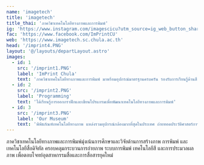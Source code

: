 ```yaml
---
name: 'imagetech'
title: 'imagetech'
title_thai: 'ภาควิชาเทคโนโลยีทางภาพและการพิมพ์'
ig: 'https://www.instagram.com/imagescicu?utm_source=ig_web_button_share_sheet&igsh=ZDNlZDc0MzIxNw=='
fac: 'https://www.facebook.com/ImPrintCU'
web: 'https://www.imagetech.sc.chula.ac.th'
head: '/imprint4.PNG'
layout: '@/layouts/departLayout.astro'
images:
  - id: 1
    src: '/imprint1.PNG'
    label: 'ImPrint Chula'
    text: 'ภาควิชาเทคโนโลยีทางภาพและการพิมพ์ มาพร้อมอุปกรณ์มาตรฐานครบครัน รองรับการเรียนรู้ด้านสี ภาพ และการพิมพ์'
  - id: 2
    src: '/imprint2.PNG'
    label: 'Programming'
    text: 'ได้เรียนรู้การออกกราฟิกและเขียนโปรแกรมเพื่อพัฒนาเทคโนโลยีทางภาพและการพิมพ์'
  - id: 3
    src: '/imprint3.PNG'
    label: 'Our Museum'
    text: 'พิพิธภัณฑ์เทคโนโลยีทางภาพ แหล่งรวมอุปกรณ์กล้องมากที่สุดในประเทศ ถ่ายทอดประวัติศาสตร์การถ่ายภาพจากยุคคลาสสิกสู่ดิจิทัล'
---
```

ภาควิชาเทคโนโลยีทางภาพและการพิมพ์มุ่งเน้นการศึกษาและวิจัยด้านการสร้างภาพ การพิมพ์ และเทคโนโลยีสื่อดิจิทัล ครอบคลุมกระบวนการถ่ายภาพ ระบบการพิมพ์ เทคโนโลยีสี และการประมวลผลภาพ เพื่อตอบโจทย์อุตสาหกรรมสื่อและการสื่อสารยุคใหม่